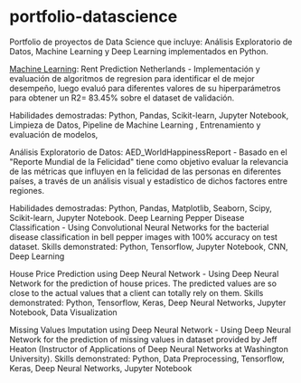 # portfolio-datascience
Portfolio de proyectos de Data Science que incluye: Análisis Exploratorio de Datos, Machine Learning y Deep Learning implementados en Python.

[Machine Learning]([https://github.com](https://github.com/fcndata/portfolio-datascience/blob/main/Rent_Prediction_Netherlands.ipynb)): 
Rent Prediction Netherlands - Implementación y evaluación de algoritmos de regresion para identificar el de mejor desempeño, luego evaluó para diferentes valores de su hiperparámetros para obtener un R2= 83.45% sobre el dataset de validación.

Habilidades demostradas: Python, Pandas, Scikit-learn, Jupyter Notebook, Limpieza de Datos, Pipeline de Machine Learning , Entrenamiento y evaluación de modelos, 

Análisis Exploratorio de Datos: 
AED_WorldHappinessReport - Basado en el "Reporte Mundial de la Felicidad" tiene como objetivo  evaluar la relevancia de las métricas que influyen en la felicidad de las personas en diferentes países, a través de un análisis visual y estadístico de dichos factores entre regiones.

Habilidades demostradas: Python, Pandas, Matplotlib, Seaborn, Scipy, Scikit-learn, Jupyter Notebook. 
Deep Learning
Pepper Disease Classification - Using Convolutional Neural Networks for the bacterial disease classification in bell pepper images with 100% accuracy on test dataset.
Skills demonstrated: Python, Tensorflow, Jupyter Notebook, CNN, Deep Learning

House Price Prediction using Deep Neural Network - Using Deep Neural Network for the prediction of house prices. The predicted values are so close to the actual values that a client can totally rely on them.
Skills demonstrated: Python, Tensorflow, Keras, Deep Neural Networks, Jupyter Notebook, Data Visualization

Missing Values Imputation using Deep Neural Network - Using Deep Neural Network for the prediction of missing values in dataset provided by Jeff Heaton (Instructor of Applications of Deep Neural Networks at Washington University).
Skills demonstrated: Python, Data Preprocessing, Tensorflow, Keras, Deep Neural Networks, Jupyter Notebook


